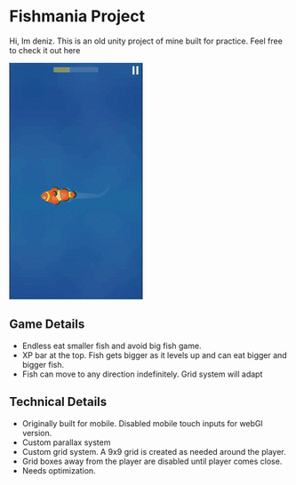 # Fishmania Project

Hi, Im deniz. This is an old unity project of mine built for practice. Feel free to check it out here

[![Gameplay of fishmania](/img/fishmania_1.gif)](https://github.com/donis3)

## Game Details


- Endless eat smaller fish and avoid big fish game.
- XP bar at the top. Fish gets bigger as it levels up and can eat bigger and bigger fish.
- Fish can move to any direction indefinitely. Grid system will adapt

## Technical Details

- Originally built for mobile. Disabled mobile touch inputs for webGl version.
- Custom parallax system 
- Custom grid system. A 9x9 grid is created as needed around the player.
- Grid boxes away from the player are disabled until player comes close.
- Needs optimization. 

